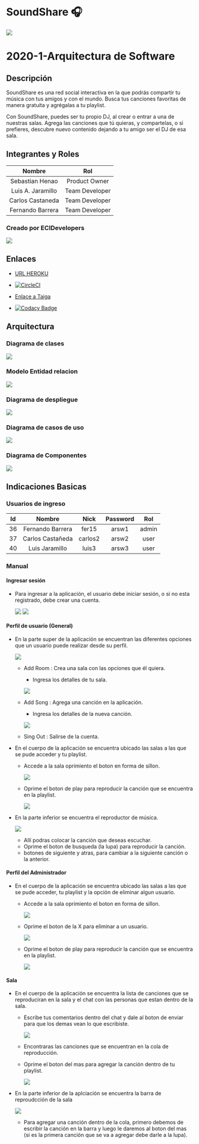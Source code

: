 # SoundShare :headphones:

   ![](img/logo4.png)

# 2020-1-Arquitectura de Software

## Descripción

SoundShare es una red social interactiva en la que podrás compartir tu música con tus amigos y con el mundo. Busca tus canciones favoritas de manera gratuita y agrégalas a tu playlist. 

Con SoundShare, puedes ser tu propio DJ, al crear o entrar a una de nuestras salas. Agrega las canciones que tú quieras, y compartelas, o si prefieres, descubre nuevo contenido dejando a tu amigo ser el DJ de esa sala.

## Integrantes y Roles

|     Nombre    |     Rol         |
|:--------------:|:-------------: |
|Sebastian Henao|Product Owner    |
|Luis A. Jaramillo|Team Developer |
|Carlos Castaneda|Team Developer  |
|Fernando Barrera|Team Developer  |


### Creado por ECIDevelopers 

   ![](img/logoECI.png)

## Enlaces 

+ [URL HEROKU](https://soundsharearsw.herokuapp.com/)

+ [![CircleCI](https://circleci.com/gh/EciDevelopers/SoundShare.svg?style=svg)](https://circleci.com/gh/EciDevelopers/SoundShare)

+ [Enlace a Taiga](https://tree.taiga.io/project/luisalejandrojaramillo-soundshare/backlog)

+ [![Codacy Badge](https://app.codacy.com/project/badge/Grade/f26f9ea7f6ff473c9ccc498d55dabbed)](https://www.codacy.com/gh/EciDevelopers/SoundShare?utm_source=github.com&amp;utm_medium=referral&amp;utm_content=EciDevelopers/SoundShare&amp;utm_campaign=Badge_Grade)

## Arquitectura

### Diagrama de clases

![](img/DiagramaClases.png)

### Modelo Entidad relacion

![](img/dbmod2.png)

### Diagrama de despliegue

![](img/DiagramaDespliegue.png)

### Diagrama de casos de uso

![](img/CasoDeUso.png)

### Diagrama de Componentes

![](img/DiagramaComponentes.png)

## Indicaciones Basicas

### Usuarios de ingreso

|     Id         |     Nombre     |     Nick       |     Password   |     Rol        |
|:--------------:|:--------------:|:-------------: |:--------------:|:-------------: |
|      36        | Fernando Barrera|     fer15     |      arsw1     |      admin     |
|      37        | Carlos Castañeda|     carlos2   |      arsw2     |      user      |
|      40        | Luis Jaramillo  |      luis3    |      arsw3     |      user      |

### Manual

#### Ingresar sesión

* Para ingresar a la aplicación, el usuario debe iniciar sesión, o si no esta registrado, debe crear una cuenta.

    ![](img/iniciosesion.png) ![](img/registrarse.png)

#### Perfil de usuario (General)

* En la parte super de la aplicación se encuentran las diferentes opciones que un usuario puede realizar desde su perfil.

   ![](img/barrasuperior.png)
   
  * Add Room : Crea una sala con las opciones que él quiera.
    * Ingresa los detalles de tu sala.
    
    ![](img/addroom.png)
    
  * Add Song : Agrega una canción en la aplicación.
    * Ingresa los detalles de la nueva canción.
    
    ![](img/addsong.png)
         
  * Sing Out : Salirse de la cuenta.
  
* En el cuerpo de la aplicación se encuentra ubicado las salas a las que se pude acceder y tu playlist.
  
  * Accede a la sala oprimiento el boton en forma de sillon.
  
    ![](img/cuerposala.png)
  
  * Oprime el boton de play para reproducir la canción que se encuentra en la playlist.
  
    ![](img/cuerpoplaylistuser.png)
  
* En la parte inferior se encuentra el reproductor de música.
   
  ![](img/barrainferior.png)
   
  * Allí podras colocar la canción que deseas escuchar.
  * Oprime el boton de busqueda (la lupa) para reproducir la canción.
  * botones de siguiente y atras, para cambiar a la siguiente canción o la anterior.
  
#### Perfil del Administrador

* En el cuerpo de la aplicación se encuentra ubicado las salas a las que se pude acceder, tu playlist y la opción de eliminar algun usuario.
  
  * Accede a la sala oprimiento el boton en forma de sillon.
  
    ![](img/cuerposalaadmin.png)
  
  * Oprime el boton de la X para eliminar a un usuario.
  
    ![](img/cuerpouseradmin.png)
  
  * Oprime el boton de play para reproducir la canción que se encuentra en la playlist.
  
    ![](img/cuerpoplaylistuser.png)


#### Sala

* En el cuerpo de la aplicación se encuentra la lista de canciones que se reproduciran en la sala y el chat con las personas que estan dentro de la sala.

  * Escribe tus comentarios dentro del chat y dale al boton de enviar para que los demas vean lo que escribiste.
  
    ![](img/cuerpochatsala.png)
    
  * Encontraras las canciones que se encuentran en la cola de reproducción.
  * Oprime el boton del mas para agregar la canción dentro de tu playlist.
  
    ![](img/cuerpocancionessala.png)
  
* En la parte inferior de la aplciación se encuentra la barra de reproudcción de la sala

  ![](img/barrainferiorsala.png)

  * Para agregar una canción dentro de la cola, primero debemos de escribir la canción en la barra y luego le daremos al boton del mas (si es la primera canción que se va a agregar debe darle a la lupa).
  
   


 
